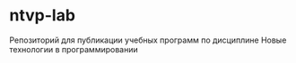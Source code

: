 # ntvp-lab
Репозиторий для публикации учебных программ по дисциплине Новые технологии в программировании
